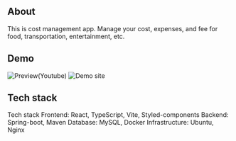 
## About
This is cost management app.
Manage your cost, expenses, and fee for food, transportation, entertainment, etc.

## Demo
![Preview(Youtube)](https://youtu.be/MAje1Xx7u4U?si=fnvqBZUUvIVdSz8l)
![Demo site](https://cm.shelner.com)

## Tech stack
Tech stack
Frontend: React, TypeScript, Vite, Styled-components
Backend: Spring-boot, Maven
Database: MySQL, Docker
Infrastructure: Ubuntu, Nginx
